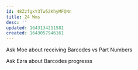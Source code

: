 ```yaml
---
id: 48ZzfgxY3Tw52KhyMFQNn
title: 24 Wms
desc: ''
updated: 1643134211581
created: 1643057946161
---
```



Ask Moe about receiving Barcodes vs Part Numbers

Ask Ezra about Barcodes progresss
